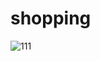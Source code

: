 # shopping


![111](https://user-images.githubusercontent.com/109900001/199010449-9db4f922-a671-4522-95b2-4f40f536be0e.png)
